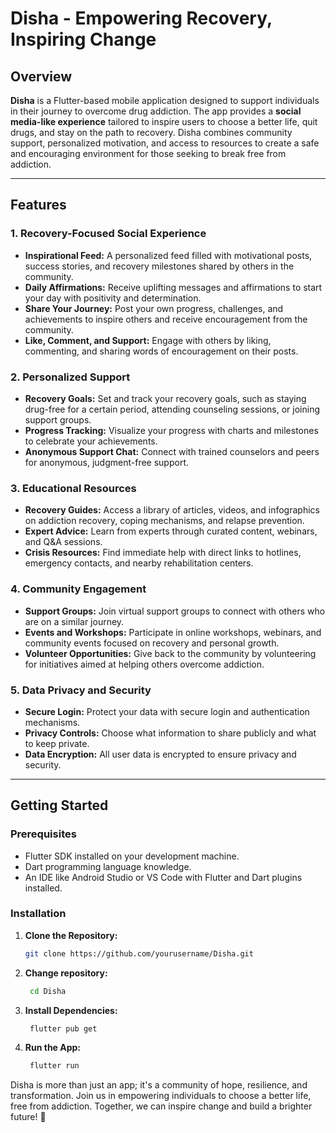 # Disha - Empowering Recovery, Inspiring Change

## Overview

**Disha** is a Flutter-based mobile application designed to support individuals in their journey to overcome drug addiction. The app provides a **social media-like experience** tailored to inspire users to choose a better life, quit drugs, and stay on the path to recovery. Disha combines community support, personalized motivation, and access to resources to create a safe and encouraging environment for those seeking to break free from addiction.

---

## Features

### 1. **Recovery-Focused Social Experience**
   - **Inspirational Feed:** A personalized feed filled with motivational posts, success stories, and recovery milestones shared by others in the community.
   - **Daily Affirmations:** Receive uplifting messages and affirmations to start your day with positivity and determination.
   - **Share Your Journey:** Post your own progress, challenges, and achievements to inspire others and receive encouragement from the community.
   - **Like, Comment, and Support:** Engage with others by liking, commenting, and sharing words of encouragement on their posts.

### 2. **Personalized Support**
   - **Recovery Goals:** Set and track your recovery goals, such as staying drug-free for a certain period, attending counseling sessions, or joining support groups.
   - **Progress Tracking:** Visualize your progress with charts and milestones to celebrate your achievements.
   - **Anonymous Support Chat:** Connect with trained counselors and peers for anonymous, judgment-free support.

### 3. **Educational Resources**
   - **Recovery Guides:** Access a library of articles, videos, and infographics on addiction recovery, coping mechanisms, and relapse prevention.
   - **Expert Advice:** Learn from experts through curated content, webinars, and Q&A sessions.
   - **Crisis Resources:** Find immediate help with direct links to hotlines, emergency contacts, and nearby rehabilitation centers.

### 4. **Community Engagement**
   - **Support Groups:** Join virtual support groups to connect with others who are on a similar journey.
   - **Events and Workshops:** Participate in online workshops, webinars, and community events focused on recovery and personal growth.
   - **Volunteer Opportunities:** Give back to the community by volunteering for initiatives aimed at helping others overcome addiction.

### 5. **Data Privacy and Security**
   - **Secure Login:** Protect your data with secure login and authentication mechanisms.
   - **Privacy Controls:** Choose what information to share publicly and what to keep private.
   - **Data Encryption:** All user data is encrypted to ensure privacy and security.

---

## Getting Started

### Prerequisites
- Flutter SDK installed on your development machine.
- Dart programming language knowledge.
- An IDE like Android Studio or VS Code with Flutter and Dart plugins installed.

### Installation
1. **Clone the Repository:**
   ```bash
   git clone https://github.com/yourusername/Disha.git
2. **Change repository:**
   ```bash
    cd Disha
3. **Install Dependencies:**
   ```bash
    flutter pub get
4. **Run the App:**
   ```bash
    flutter run

Disha is more than just an app; it's a community of hope, resilience, and transformation. Join us in empowering individuals to choose a better life, free from addiction. Together, we can inspire change and build a brighter future! 🌟
   
